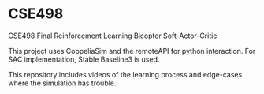 # CSE498
CSE498 Final Reinforcement Learning Bicopter Soft-Actor-Critic

This project uses CoppeliaSim and the remoteAPI for python interaction. For SAC implementation, Stable Baseline3 is used.

This repository includes videos of the learning process and edge-cases where the simulation has trouble.
